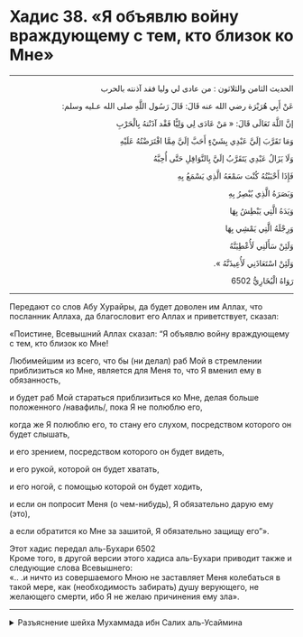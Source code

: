 <h1 class="hadith-header">Хадис 38. «Я объявлю войну враждующему с тем, кто близок ко Мне» </h1>

<hr>

<p class="arabic-text" dir="rtl">
الحديث الثامن والثلاثون :
من عادى لي وليا فقد آذنته بالحرب
</p>

<p class="arabic-text" dir="rtl">
عَنْ أَبِي هُرَيْرَة رضي الله عنه قَالَ: قَالَ رَسُول اللَّهِ صلى الله عـليه وسلم: 
</p>

<p class="arabic-text" dir="rtl">
إنَّ اللَّهَ تَعَالَى قَالَ: « مَنْ عَادَى لِي وَلِيًّا فَقْد آذَنْتهُ بِالْحَرْبِ
</p>

<p class="arabic-text" dir="rtl">
 وَمَا تَقَرَّبَ إلَيَّ عَبْدِي بِشَيْءٍ أَحَبَّ إلَيَّ مِمَّا افْتَرَضْتُهُ عَلَيْهِ
</p>

<p class="arabic-text" dir="rtl">
 وَلَا يَزَالُ عَبْدِي يَتَقَرَّبُ إلَيَّ بِالنَّوَافِلِ حَتَّى أُحِبَّهُ
</p>

<p class="arabic-text" dir="rtl">
 فَإِذَا أَحْبَبْتُهُ كُنْت سَمْعَهُ الَّذِي يَسْمَعُ بِهِ
</p>

<p class="arabic-text" dir="rtl">
 وَبَصَرَهُ الَّذِي يُبْصِرُ بِهِ
</p>

<p class="arabic-text" dir="rtl">
 وَيَدَهُ الَّتِي يَبْطِشُ بِهَا
</p>

<p class="arabic-text" dir="rtl">
 وَرِجْلَهُ الَّتِي يَمْشِي بِهَا
</p>

<p class="arabic-text" dir="rtl">
 وَلَئِنْ سَأَلَنِي لَأُعْطِيَنَّهُ
</p>

<p class="arabic-text" dir="rtl">
 وَلَئِنْ اسْتَعَاذَنِي لَأُعِيذَنَّهُ ». 
</p>

<p class="arabic-subtext" dir="rtl">
رَوَاهُ الْبُخَارِيُّ 6502
</p>

<hr>

<p class="russian-text">
Передают со слов Абу Хурайры, да будет доволен им Аллах, что посланник Аллаха, да благословит его Аллах и приветствует, сказал: 
</p>

<p class="russian-text">
«Поистине, Всевышний Аллах сказал: “Я объявлю войну враждующему с тем, кто близок ко Мне! 
</p>

<p class="russian-text">
Любимейшим из всего, что бы (ни делал) раб Мой в стремлении приблизиться ко Мне, является для Меня то, что Я вменил ему в обязанность,
</p>

<p class="russian-text">
и будет раб Мой стараться приблизиться ко Мне, делая больше положенного /навафиль/, пока Я не полюблю его, 
</p>

<p class="russian-text">
когда же Я полюблю его, то стану его слухом, посредством которого он будет слышать, 
</p>

<p class="russian-text">
и его зрением, посредством которого он будет видеть,
</p>

<p class="russian-text">
и его рукой, которой он будет хватать,
</p>

<p class="russian-text">
и его ногой, с помощью которой он будет ходить,
</p>

<p class="russian-text">
 и если он попросит Меня (о чем-нибудь), Я обязательно дарую ему (это), 
</p>

<p class="russian-text">
а если обратится ко Мне за зашитой, Я обязательно защищу его”».
</p>

<p class="russian-subtext">
Этот хадис передал аль-Бухари 6502 <br>
Кроме того, в другой версии этого хадиса аль-Бухари приводит также и следующие слова Всевышнего: <br>
«.. .и ничто из совершаемого Мною не заставляет Меня колебаться в такой мере, как (необходимость забирать) душу верующего, не желающего смерти, ибо Я не желаю причинения ему зла».
</p>

<hr class="endline">

<details class="comments">
  <summary class="comments-title">Разъяснение шейха Мухаммада ибн Салих аль-Усаймина</summary>
  <p class="comments-text">Скоро...</p>
</details>